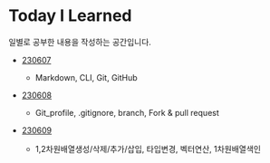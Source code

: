 # Today I Learned

일별로 공부한 내용을 작성하는 공간입니다.

- [230607](./2306/TIL0607.md)
    - Markdown, CLI, Git, GitHub

- [230608](./2306/TIL0608.md)
    - Git_profile, .gitignore, branch, Fork & pull request

- [230609](./2306/TIL06009.md)
    - 1,2차원배열생성/삭제/추가/삽입, 타입변경, 벡터연산, 1차원배열색인